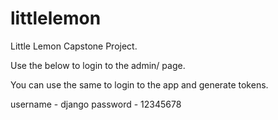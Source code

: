 # littlelemon

Little Lemon Capstone Project.

Use the below to login to the admin/ page.

You can use the same to login to the app and generate tokens.

username - django
password - 12345678
